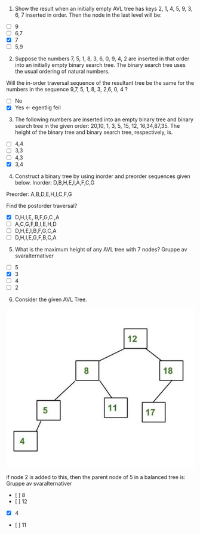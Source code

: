 1. Show the result when an initially empty AVL tree has keys 2, 1, 4, 5, 9, 3, 6, 7  inserted in order.
Then the node in the last level will be:

- [ ] 9
- [ ] 6,7
- [x] 7
- [ ] 5,9

2. Suppose the numbers 7, 5, 1, 8, 3, 6, 0, 9, 4, 2 are inserted in that order into an initially empty binary search tree. The binary search tree uses the usual ordering of natural numbers.

Will the in-order traversal sequence of the resultant tree be the same for the numbers in the sequence 9,7, 5, 1, 8, 3, 2,6, 0, 4  ?

- [ ] No
- [x] Yes <- egentlig feil

3. The following numbers are inserted into an empty binary tree and binary search tree in the given order: 20,10, 1, 3, 5, 15, 12, 16,34,87,35. The height of the binary tree and binary search tree, respectively, is.
- [ ] 4,4
- [ ] 3,3
- [ ] 4,3
- [x] 3,4

4. Construct a binary tree by using inorder and preorder sequences given below.
Inorder:  D,B,H,E,I,A,F,C,G

Preorder:  A,B,D,E,H,I,C,F,G

Find the postorder traversal?

- [x] D,H,I,E, B,F,G,C ,A
- [ ] A,C,G,F,B,I,E,H,D
- [ ] D,H,E,I,B,F,G,C,A
- [ ] D,H,I,E,G,F,B,C,A

5. What is the maximum height of any AVL tree with 7 nodes?
Gruppe av svaralternativer

- [ ] 5
- [x] 3
- [ ] 4
- [ ] 2

6. Consider the given AVL Tree. 

![](1593609407.jpg)

if node 2 is added to this, then the parent node of 5 in a balanced tree is: 
Gruppe av svaralternativer

- [ ] 8
- [ ] 12
- [x] 4
- [ ] 11
